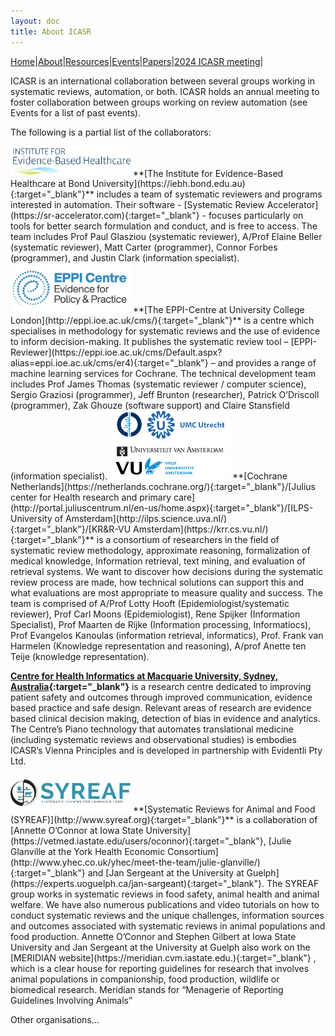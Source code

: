 ```yaml
---
layout: doc
title: About ICASR
---
```

[Home](index.md)|[About](about.md)|[Resources](resources.md)|[Events](events.md)|[Papers](papers.md)|[2024 ICASR meeting](2024_meeting.md)|  

ICASR is an international collaboration between several groups working in systematic reviews, automation, or both. ICASR holds an annual meeting to foster collaboration between groups working on review automation (see Events for a list of past events).

The following is a partial list of the collaborators:  


<img src="images/IEBH_logo.svg" width="192">
**[The Institute for Evidence-Based Healthcare at Bond University](https://iebh.bond.edu.au){:target="_blank"}** includes a team of systematic reviewers and programs interested in automation. Their software - [Systematic Review Accelerator](https://sr-accelerator.com){:target="_blank"}  - focuses particularly on tools for better search formulation and conduct, and is free to access.
The team includes Prof Paul Glasziou (systematic reviewer), A/Prof Elaine Beller (systematic reviewer), Matt Carter (programmer), Connor Forbes (programmer), and Justin Clark (information specialist).


<img src="images/eppi-centre logo.png" width="192">  
**[The EPPI-Centre at University College London](http://eppi.ioe.ac.uk/cms/){:target="_blank"}** is a centre which specialises in methodology for systematic reviews and the use of evidence to inform decision-making. It publishes the systematic review tool – [EPPI-Reviewer](https://eppi.ioe.ac.uk/cms/Default.aspx?alias=eppi.ioe.ac.uk/cms/er4){:target="_blank"} – and provides a range of machine learning services for Cochrane.  
The technical development team includes Prof James Thomas (systematic reviewer / computer science), Sergio Graziosi (programmer), Jeff Brunton (researcher), Patrick O’Driscoll (programmer), Zak Ghouze (software support) and Claire Stansfield (information specialist).  

<img src="images/uva_umcu_vu_cochrane.jpg" width="192">  
**[Cochrane Netherlands](https://netherlands.cochrane.org/){:target="_blank"}/[Julius center for Health research and primary care](http://portal.juliuscentrum.nl/en-us/home.aspx){:target="_blank"}/[ILPS-University of Amsterdam](http://ilps.science.uva.nl/){:target="_blank"}/[KR&R-VU Amsterdam](https://krr.cs.vu.nl/){:target="_blank"}** is a consortium of researchers in the field of systematic review methodology, approximate reasoning, formalization of medical knowledge, Information retrieval, text mining, and evaluation of retrieval systems. We want to discover how decisions during the systematic review process are made, how technical solutions can support this and what evaluations are most appropriate to measure quality and success.  
The team is comprised of A/Prof Lotty Hooft (Epidemiologist/systematic reviewer), Prof Carl Moons (Epidemiologist), Rene Spijker (Information Specialist), Prof Maarten de Rijke (Information processing, Informatiocs), Prof Evangelos Kanoulas (information retrieval, informatics), Prof. Frank van Harmelen (Knowledge representation and reasoning), A/prof  Anette ten Teije (knowledge representation).

**[Centre for Health Informatics at Macquarie University, Sydney, Australia](https://www.mq.edu.au/research/research-centres-groups-and-facilities/healthy-people/centres/australian-institute-of-health-innovation/aihi-research-centres/health-informatics){:target="_blank"}** is a research centre dedicated to improving patient safety and outcomes through improved communication, evidence based practice and safe design. Relevant areas of research are evidence based clinical decision making, detection of bias in evidence and analytics. The Centre’s Piano technology that automates translational medicine (including systematic reviews and observational studies) is embodies ICASR’s Vienna Principles and is developed in partnership with Evidentli Pty Ltd.


<img src="images/syreafv2.png" width="192">  
**[Systematic Reviews for Animal and Food (SYREAF)](http://www.syreaf.org){:target="_blank"}** is a collaboration of [Annette O’Connor at Iowa State University](https://vetmed.iastate.edu/users/oconnor){:target="_blank"}, [Julie Glanville at the York Health Economic Consortium](http://www.yhec.co.uk/yhec/meet-the-team/julie-glanville/){:target="_blank"} and [Jan Sergeant at the University at Guelph](https://experts.uoguelph.ca/jan-sargeant){:target="_blank"}.  
The SYREAF group works in systematic reviews in food safety, animal health and animal welfare. We have also numerous publications and video tutorials on how to conduct systematic reviews and the unique challenges, information sources and outcomes associated with systematic reviews in animal populations and food production.  Annette O’Connor and Stephen Gilbert at Iowa State University and Jan Sergeant at the University at Guelph also work on the [MERIDIAN website](https://meridian.cvm.iastate.edu.){:target="_blank"} , which is a clear house for reporting guidelines for research that involves animal populations in companionship, food production, wildlife or biomedical research. Meridian stands for “Menagerie of Reporting Guidelines Involving Animals”  

Other organisations…
